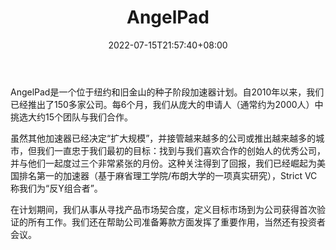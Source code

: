 ﻿---
weight: 
title: "AngelPad"
description: "被誉为「Anti Y Combinator」的 AngelPad，由前 Googler Thomas Korte 在 2010 年创办，主要是为期 10 周的密集导师培训课程 Intensive mentorship program，每个团队创办人与导师..."
date: 2022-07-15T21:57:40+08:00
lastmod: 2022-07-15T16:45:40+08:00
draft: false
authors: ["june"]
featuredImage: "01.jpg"
link: "https://angelpad.com/"
tags: ["投资机构","AngelPad"]
categories: ["navigation"]
navigation: ["投资机构"]
lightgallery: true
toc: true
pinned: false
recommend: false
recommend1: false
---
AngelPad是一个位于纽约和旧金山的种子阶段加速器计划。自2010年以来，我们已经推出了150多家公司。每6个月，我们从庞大的申请人（通常约为2000人）中挑选大约15个团队与我们合作。

虽然其他加速器已经决定“扩大规模”，并接管越来越多的公司或推出越来越多的城市，但我们一直忠于我们最初的目标：找到与我们喜欢合作的创始人的优秀公司，并与他们一起度过三个非常紧张的月份。这种关注得到了回报，我们已经崛起为美国排名第一的加速器（基于麻省理工学院/布朗大学的一项真实研究），Strict VC称我们为“反Y组合者”。

在计划期间，我们从事从寻找产品市场契合度，定义目标市场到为公司获得首次验证的所有工作。我们还在帮助公司准备筹款方面发挥了重要作用，当然还有投资者会议。